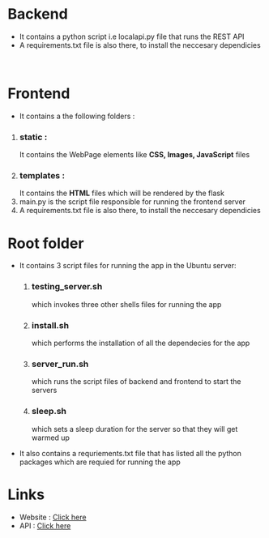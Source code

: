 <h1>Backend</h1>
<ul>
<li>It contains a python script i.e localapi.py file that runs the REST API</li>
<li>A requirements.txt file is also there, to install the neccesary dependicies</li>
</ul>

<br>

<h1>Frontend</h1>
<ul>

<li>It contains a the following folders :</li>

</ul>
<ol>
<li><h3>static :</h3>It contains the WebPage elements like <strong>CSS, </strong><strong>Images, </strong><strong>JavaScript</strong> files</li>
<li><h3>templates :</h3>It contains the <strong>HTML</strong> files which will be rendered by the flask </li>
<li>main.py is the script file responsible for running the frontend server</li>
<li>A requirements.txt file is also there, to install the neccesary dependicies</li>
</ol>


<h1>Root folder</h1>
<ul>
<li>It contains 3 script files for running the app in the Ubuntu server: </li>
<ol>
<li><h3>testing_server.sh</h3> which invokes three other shells files for running the app</li>
<li><h3>install.sh</h3> which performs the installation of all the dependecies for the app</li>
<li><h3>server_run.sh</h3> which runs the script files of backend and frontend to start the servers</li>
<li><h3>sleep.sh</h3> which sets a sleep duration for the server so that they will get warmed up</li>
</ol>
</ul>
<ul>

<li> It also contains a requriements.txt file that has listed all the python packages which are requied for running the app</li>
</ul>

<h1>Links </h1>
<ul>
<li> Website : <a href="https://xmemers.herokuapp.com" target="_blank">Click here</a></li>
<li> API : <a href="https://xmemefetcher.herokuapp.com/memes" target="_blank"> Click here</li>
</ul>


